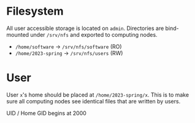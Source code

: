 # Filesystem

All user accessible storage is located on `admin`. Directories are bind-mounted under `/srv/nfs` and exported to computing nodes.

- `/home/software` -> `/srv/nfs/software` (RO)
- `/home/2023-spring` -> `/srv/nfs/users` (RW)

# User

User `x`'s home should be placed at `/home/2023-spring/x`. This is to make sure all computing nodes see identical files that are written by users.

UID / Home GID begins at 2000
